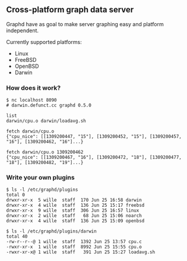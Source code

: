 ## Cross-platform graph data server

Graphd have as goal to make server graphing easy and platform independent.

Currently supported platforms:

* Linux
* FreeBSD
* OpenBSD
* Darwin

### How does it work?

    $ nc localhost 8090
    # darwin.defunct.cc graphd 0.5.0

	list
	darwin/cpu.o darwin/loadavg.sh
	
    fetch darwin/cpu.o
    {"cpu_nice": [[1309200447, "15"], [1309200452, "15"], [1309200457, "16"], [1309200462, "16"]...}

    fetch darwin/cpu.o 1309200462
    {"cpu_nice": [[1309200467, "16"], [1309200472, "18"], [1309200477, "18"], [1309200482, "19"]...}

### Write your own plugins

    $ ls -l /etc/graphd/plugins
    total 0
    drwxr-xr-x  5 wille  staff  170 Jun 25 16:58 darwin
    drwxr-xr-x  4 wille  staff  136 Jun 25 15:17 freebsd
    drwxr-xr-x  9 wille  staff  306 Jun 25 16:57 linux
    drwxr-xr-x  2 wille  staff   68 Jun 25 15:06 noarch
    drwxr-xr-x  4 wille  staff  136 Jun 25 15:09 openbsd
    
    $ ls -l /etc/graphd/plugins/darwin
    total 40
    -rw-r--r--@ 1 wille  staff  1392 Jun 25 13:57 cpu.c
    -rwxr-xr-x  1 wille  staff  8992 Jun 25 15:55 cpu.o
    -rwxr-xr-x@ 1 wille  staff   391 Jun 25 15:27 loadavg.sh
